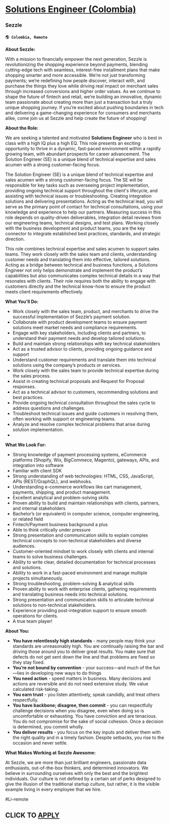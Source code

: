 # [Solutions Engineer (Colombia)](https://www.remotewlb.com/apply/solutions-engineer-colombia)  
### Sezzle  
#### `🌎 Colombia, Remote`  

**About Sezzle:**

With a mission to financially empower the next generation, Sezzle is revolutionizing the shopping experience beyond payments, blending cutting-edge tech with seamless, interest-free installment plans that make shopping smarter and more accessible. We’re not just transforming payments; we’re redefining how people discover, interact with, and purchase the things they love while driving real impact on merchant sales through increased conversions and higher order values. As we continue to shape the future of fintech and retail, we’re building an innovative, dynamic team passionate about creating more than just a transaction but a truly unique shopping journey. If you’re excited about pushing boundaries in tech and delivering a game-changing experience for consumers and merchants alike, come join us at Sezzle and help create the future of shopping!

**About the Role:**

We are seeking a talented and motivated **Solutions Engineer** who is best in class with a high IQ plus a high EQ. This role presents an exciting opportunity to thrive in a dynamic, fast-paced environment within a rapidly growing team, with abundant prospects for career advancement. The Solution Engineer (SE) is a unique blend of technical expertise and sales acumen with a strong customer-facing focus.

The Solution Engineer (SE) is a unique blend of technical expertise and sales acumen with a strong customer-facing focus. The SE will be responsible for key tasks such as overseeing project implementation, providing ongoing technical support throughout the client's lifecycle, and assisting with technical issues or troubleshooting. Creating integration solutions and delivering presentations. Acting as the technical lead, you will serve as the primary point of contact for technical consultations, using your knowledge and experience to help our partners. Measuring success in this role depends on quality-driven deliverables, integration detail reviews from our engineering teams, technical designs, and test plans. Working closely with the business development and product teams, you are the key connector to integrate established best practices, standards, and strategic direction.

This role combines technical expertise and sales acumen to support sales teams. They work closely with the sales team and clients, understanding customer needs and translating them into effective, tailored solutions. Acting as a bridge between technical and business functions, a Solutions Engineer not only helps demonstrate and implement the product’s capabilities but also communicates complex technical details in a way that resonates with clients. Their role requires both the ability to engage with customers directly and the technical know-how to ensure the product meets client requirements effectively.

**What You'll Do:**

  * Work closely with the sales team, product, and merchants to drive the successful implementation of Sezzle’s payment solution.
  * Collaborate with product development teams to ensure payment solutions meet market needs and compliance requirements.
  * Engage with key stakeholders, including clients and partners, to understand their payment needs and develop tailored solutions.
  * Build and maintain strong relationships with key technical stakeholders
  * Act as a trusted advisor to clients, providing ongoing guidance and support
  * Understand customer requirements and translate them into technical solutions using the company’s products or services.
  * Work closely with the sales team to provide technical expertise during the sales process.
  * Assist in creating technical proposals and Request for Proposal responses.
  * Act as a technical advisor to customers, recommending solutions and best practices.
  * Provide ongoing technical consultation throughout the sales cycle to address questions and challenges.
  * Troubleshoot technical issues and guide customers in resolving them, often working with support or engineering teams.
  * Analyze and resolve complex technical problems that arise during solution implementation.
  * 

**What We Look For:**

  * Strong knowledge of payment processing systems, eCommerce platforms (Shopify, Wix, BigCommece, Magento), gateways, APIs, and integration into software
  * Familiar with client SDK
  * Strong understanding of web technologies: HTML, CSS, JavaScript, APIs (REST/GraphQL), and webhooks.
  * Understanding e-commerce workflows like cart management, payments, shipping, and product management.
  * Excellent analytical and problem-solving skills
  * Proven ability to build and maintain relationships with clients, partners, and internal stakeholders
  * Bachelor’s (or equivalent) in computer science, computer engineering, or related field
  * Fintech/Payment business background a plus 
  * Able to think critically under pressure
  * Strong presentation and communication skills to explain complex technical concepts to non-technical stakeholders and diverse audiences.
  * Customer-oriented mindset to work closely with clients and internal teams to solve business challenges.
  * Ability to write clear, detailed documentation for technical processes and solutions.
  * Ability to work in a fast-paced environment and manage multiple projects simultaneously.
  * Strong troubleshooting, problem-solving & analytical skills
  * Proven ability to work with enterprise clients, gathering requirements and translating business needs into technical solutions.
  * Strong presentation and communication skills to articulate technical solutions to non-technical stakeholders.
  * Experience providing post-integration support to ensure smooth operations for clients.
  * A true team player!

**About You:**

  * **You have relentlessly high standards** \- many people may think your standards are unreasonably high. You are continually raising the bar and driving those around you to deliver great results. You make sure that defects do not get sent down the line and that problems are fixed so they stay fixed.
  * **You’re not bound by convention** \- your success—and much of the fun—lies in developing new ways to do things
  * **You need action** \- speed matters in business. Many decisions and actions are reversible and do not need extensive study. We value calculated risk-taking.
  * **You earn trust** \- you listen attentively, speak candidly, and treat others respectfully.
  * **You have backbone; disagree, then commit** \- you can respectfully challenge decisions when you disagree, even when doing so is uncomfortable or exhausting. You have conviction and are tenacious. You do not compromise for the sake of social cohesion. Once a decision is determined, you commit wholly.
  * **You deliver results** \- you focus on the key inputs and deliver them with the right quality and in a timely fashion. Despite setbacks, you rise to the occasion and never settle.

**What Makes Working at Sezzle Awesome:**

At Sezzle, we are more than just brilliant engineers, passionate data enthusiasts, out-of-the-box thinkers, and determined innovators. We believe in surrounding ourselves with only the best and the brightest individuals. Our culture is not defined by a certain set of perks designed to give the illusion of the traditional startup culture, but rather, it is the visible example living in every employee that we hire.

#Li-remote

  
## CLICK TO [APPLY](https://www.remotewlb.com/apply/solutions-engineer-colombia)

